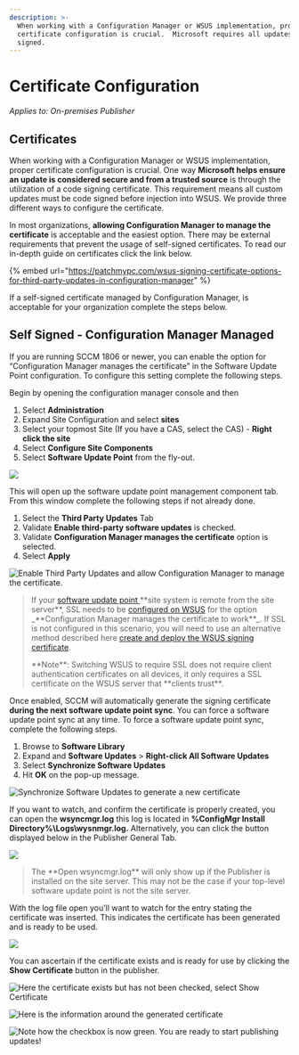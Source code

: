 ```yaml
---
description: >-
  When working with a Configuration Manager or WSUS implementation, proper
  certificate configuration is crucial.  Microsoft requires all updates to be
  signed.
---
```


# Certificate Configuration

_Applies to: On-premises Publisher_

## Certificates

When working with a Configuration Manager or WSUS implementation, proper certificate configuration is crucial. One way **Microsoft helps ensure an update is considered secure and from a trusted source** is through the utilization of a code signing certificate. This requirement means all custom updates must be code signed before injection into WSUS. We provide three different ways to configure the certificate.&#x20;

In most organizations, **allowing Configuration Manager to manage the certificate** is acceptable and the easiest option. There may be external requirements that prevent the usage of self-signed certificates. To read our in-depth guide on certificates click the link below.

{% embed url="https://patchmypc.com/wsus-signing-certificate-options-for-third-party-updates-in-configuration-manager" %}

If a self-signed certificate managed by Configuration Manager, is acceptable for your organization complete the steps below.

## Self Signed - Configuration Manager Managed

If you are running SCCM 1806 or newer, you can enable the option for “Configuration Manager manages the certificate” in the Software Update Point configuration. To configure this setting complete the following steps.

Begin by opening the configuration manager console and then

1. Select **Administration**
2. Expand Site Configuration and select **sites**
3. Select your topmost Site (If you have a CAS, select the CAS) - **Right click the site**
4. Select **Configure Site Components**
5. Select **Software Update Point** from the fly-out.

![](/_images/image-(1194).png>)

This will open up the software update point management component tab. From this window complete the following steps if not already done.

1. Select the **Third Party Updates** Tab
2. Validate **Enable third-party software updates** is checked.&#x20;
3. Validate **Configuration Manager manages the certificate** option is selected.
4. Select **Apply**

![Enable Third  Party Updates and allow Configuration Manager to manage the certificate.](/_images/image-(1112).png>)

<blockquote class="wp-block-quote">
<p>If your <a href="https://docs.microsoft.com/en-us/mem/configmgr/sum/get-started/install-a-software-update-point">software update point </a>**site system is remote from the site server**, SSL needs to be <a href="https://docs.microsoft.com/en-us/mem/configmgr/sum/get-started/software-update-point-ssl">configured on WSUS</a> for the option _**Configuration Manager manages the certificate to work**_. If SSL is not configured in this scenario, you will need to use an alternative method described here <a href="https://patchmypc.com/how-to-deploy-the-wsus-signing-certificate-for-third-party-software-updates">create and deploy the WSUS signing certificate</a>.</p>
<p>**Note**: Switching WSUS to require SSL does not require client authentication certificates on all devices, it only requires a SSL certificate on the WSUS server that **clients trust**.</p>
</blockquote>

Once enabled, SCCM will automatically generate the signing certificate **during the next software update point sync**. You can force a software update point sync at any time. To force a software update point sync, complete the following steps.&#x20;

1. Browse to **Software Library**
2. Expand  and **Software Updates** > **Right-click All Software Updates**
3. Select **Synchronize Software Updates**
4. Hit **OK** on the pop-up message.

![Synchronize Software Updates to generate a new certificate](/_images/image-(1157).png>)

If you want to watch, and confirm the certificate is properly created, you can open the **wsyncmgr.log** this log is located in **%ConfigMgr Install Directory%\Logs\wysnmgr.log.** Alternatively, you can click the button displayed below in the Publisher General Tab.&#x20;

![](/_images/image-(1172).png>)

<blockquote class="wp-block-quote">
<p>The **Open wsyncmgr.log** will only show up if the Publisher is installed on the site server. This may not be the case if your top-level software update point is not the site server.</p>
</blockquote>

With the log file open you'll want to watch for the entry stating the certificate was inserted. This indicates the certificate has been generated and is ready to be used.&#x20;

![](/_images/image-(1222).png>)

You can ascertain if the certificate exists and is ready for use by clicking the **Show Certificate** button in the publisher.

![Here the certificate exists but has not been checked, select Show Certificate](/_images/image-(1195).png>)

![Here is the information around the generated certificate](/_images/image-(1078).png>)

![Note how the checkbox is now green. You are ready to start publishing updates!](/_images/image-(1245).png>)